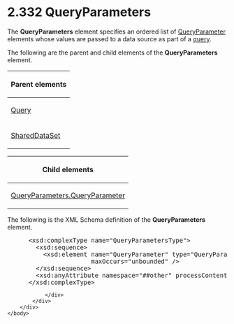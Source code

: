 <html dir="LTR" xmlns:mshelp="http://msdn.microsoft.com/mshelp" xmlns:ddue="http://ddue.schemas.microsoft.com/authoring/2003/5" xmlns:xlink="http://www.w3.org/1999/xlink" xmlns:tool="http://www.microsoft.com/tooltip">
    <head>
        <meta http-equiv="Content-Type" content="text/html; CHARSET=utf-8"></meta>
        <meta name="save" content="history"></meta>
        <title>2.332 QueryParameters</title>
        <xml>
            <mshelp:toctitle title="2.332 QueryParameters"></mshelp:toctitle>
            <mshelp:rltitle title="[MS-RDL]: QueryParameters"></mshelp:rltitle>
            <mshelp:keyword index="A" term="081969ed-8ea0-44b5-b492-6778820cda0f"></mshelp:keyword>
            <mshelp:attr name="DCSext.ContentType" value="open specification"></mshelp:attr>
            <mshelp:attr name="AssetID" value="081969ed-8ea0-44b5-b492-6778820cda0f"></mshelp:attr>
            <mshelp:attr name="TopicType" value="kbRef"></mshelp:attr>
            <mshelp:attr name="DCSext.Title" value="[MS-RDL]: QueryParameters" />
        </xml>
    </head>
    <body>
        <div id="header">
            <h1 class="heading">2.332 QueryParameters</h1>
        </div>
        <div id="mainSection">
            <div id="mainBody">
                <div id="allHistory" class="saveHistory"></div>
                <div id="sectionSection0" class="section" name="collapseableSection">
                    

<p>The <b>QueryParameters</b> element specifies an ordered list
of <a href="51130040-07dd-4ce6-88e8-fe6a2f411d07.html">QueryParameter</a>
elements whose values are passed to a data source as part of a <a href="b2482b3f-74ab-4ca8-a9e5-c07955011743.html#gt_37fbc661-f744-48fa-9d8e-f34513cab9c2">query</a>. </p>

<p>The following are the parent and child elements of the <b>QueryParameters</b>
element.</p>

<table>
 <thead>
  <tr>
   <th>
   <p>Parent elements</p>
   </th>
  </tr>
 </thead>
 <tr>
  <td>
  <p><a href="1d2b1998-e078-435f-8c03-a3d894a9843e.html">Query</a></p>
  </td>
 </tr>
 <tr>
  <td>
  <p><a href="615af007-c5dd-4243-a406-4f1b45adc75c.html">SharedDataSet</a></p>
  </td>
 </tr>
</table>

<p> </p>

<table>
 <thead>
  <tr>
   <th>
   <p>Child elements</p>
   </th>
  </tr>
 </thead>
 <tr>
  <td>
  <p><a href="3ce8d7fe-6f14-40dd-a079-2e8a2d0513c7.html">QueryParameters.QueryParameter</a></p>
  </td>
 </tr>
</table>

<p>The following is the XML Schema definition of the <b>QueryParameters</b>
element.</p>

<dl>
<dd>
<div><pre> &lt;xsd:complexType name=&quot;QueryParametersType&quot;&gt;
   &lt;xsd:sequence&gt;
     &lt;xsd:element name=&quot;QueryParameter&quot; type=&quot;QueryParameterType&quot; 
                  maxOccurs=&quot;unbounded&quot; /&gt;
   &lt;/xsd:sequence&gt;
   &lt;xsd:anyAttribute namespace=&quot;##other&quot; processContents=&quot;skip&quot; /&gt;
 &lt;/xsd:complexType&gt;
</pre></div>
</dd></dl>


                </div>
            </div>
        </div>
    </body>
</html>